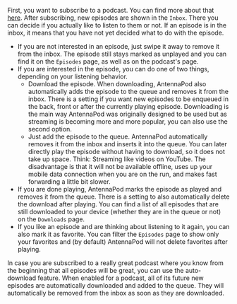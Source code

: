 First, you want to subscribe to a podcast. You can find more about that [here](/documentation/getting-started/subscribe). After subscribing, new episodes are shown in the `Inbox`. There you can decide if you actually like to listen to them or not. If an episode is in the inbox, it means that you have not yet decided what to do with the episode.

- If you are not interested in an episode, just swipe it away to remove it from the inbox. The episode still stays marked as unplayed and you can find it on the `Episodes` page, as well as on the podcast's page.
- If you are interested in the episode, you can do one of two things, depending on your listening behavior.
  - Download the episode. When downloading, AntennaPod also automatically adds the episode to the queue and removes it from the inbox. There is a setting if you want new episodes to be enqueued in the back, front or after the currently playing episode. Downloading is the main way AntennaPod was originally designed to be used but as streaming is becoming more and more popular, you can also use the second option.
  - Just add the episode to the queue. AntennaPod automatically removes it from the inbox and inserts it into the queue. You can later directly play the episode without having to download, so it does not take up space. Think: Streaming like videos on YouTube. The disadvantage is that it will not be available offline, uses up your mobile data connection when you are on the run, and makes fast forwarding a little bit slower.
- If you are done playing, AntennaPod marks the episode as played and removes it from the queue. There is a setting to also automatically delete the download after playing. You can find a list of all episodes that are still downloaded to your device (whether they are in the queue or not) on the `Downloads` page.
- If you like an episode and are thinking about listening to it again, you can also mark it as favorite. You can filter the `Episodes` page to show only your favorites and (by default) AntennaPod will not delete favorites after playing.

In case you are subscribed to a really great podcast where you know from the beginning that all episodes will be great, you can use the auto-download feature. When enabled for a podcast, all of its future new episodes are automatically downloaded and added to the queue. They will automatically be removed from the inbox as soon as they are downloaded.
